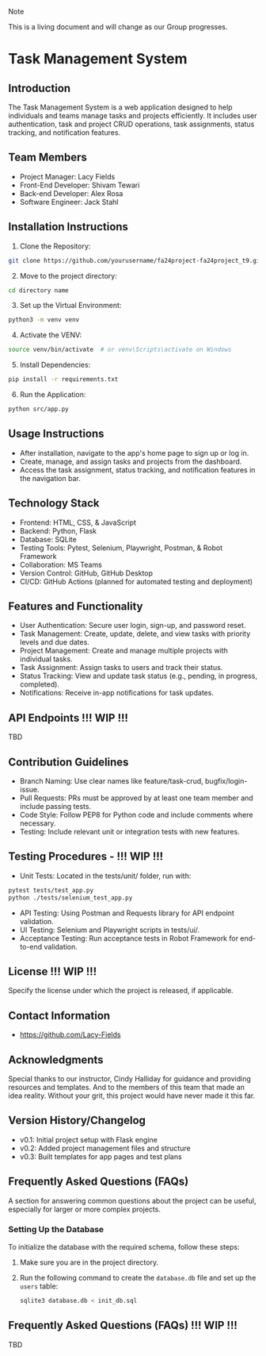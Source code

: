 > [!NOTE]
> This is a living document and will change as our Group progresses. 

# Task Management System

## Introduction
The Task Management System is a web application designed to help individuals and teams manage tasks and projects efficiently. It includes user authentication, task and project CRUD operations, task assignments, status tracking, and notification features.

## Team Members
- Project Manager: Lacy Fields
- Front-End Developer: Shivam Tewari
- Back-end Developer: Alex Rosa
- Software Engineer: Jack Stahl

## Installation Instructions
1. Clone the Repository:
```bash
git clone https://github.com/yourusername/fa24project-fa24project_t9.git
```

2. Move to the project directory:
```bash
cd directory name
```

3. Set up the Virtual Environment:
```bash
python3 -m venv venv
```

4. Activate the VENV:
```bash
source venv/bin/activate  # or venv\Scripts\activate on Windows
```

5. Install Dependencies:
```bash
pip install -r requirements.txt
```

6. Run the Application:
```bash
python src/app.py
```

## Usage Instructions
- After installation, navigate to the app's home page to sign up or log in.
- Create, manage, and assign tasks and projects from the dashboard.
- Access the task assignment, status tracking, and notification features in the navigation bar.

## Technology Stack
- Frontend: HTML, CSS, & JavaScript
- Backend: Python, Flask
- Database: SQLite
- Testing Tools: Pytest, Selenium, Playwright, Postman, & Robot Framework
- Collaboration: MS Teams
- Version Control: GitHub, GitHub Desktop
- CI/CD: GitHub Actions (planned for automated testing and deployment)

## Features and Functionality
- User Authentication: Secure user login, sign-up, and password reset.
- Task Management: Create, update, delete, and view tasks with priority levels and due dates.
- Project Management: Create and manage multiple projects with individual tasks.
- Task Assignment: Assign tasks to users and track their status.
- Status Tracking: View and update task status (e.g., pending, in progress, completed).
- Notifications: Receive in-app notifications for task updates.

## API Endpoints !!! WIP !!!
TBD

## Contribution Guidelines
- Branch Naming: Use clear names like feature/task-crud, bugfix/login-issue.
- Pull Requests: PRs must be approved by at least one team member and include passing tests.
- Code Style: Follow PEP8 for Python code and include comments where necessary.
- Testing: Include relevant unit or integration tests with new features.

## Testing Procedures - !!! WIP !!!
- Unit Tests: Located in the tests/unit/ folder, run with:
```bash
pytest tests/test_app.py
python ./tests/selenium_test_app.py   
```
- API Testing: Using Postman and Requests library for API endpoint validation.
- UI Testing: Selenium and Playwright scripts in tests/ui/.
- Acceptance Testing: Run acceptance tests in Robot Framework for end-to-end validation.

## License !!! WIP !!!
Specify the license under which the project is released, if applicable.

## Contact Information
- https://github.com/Lacy-Fields

## Acknowledgments
Special thanks to our instructor, Cindy Halliday for guidance and providing resources and templates. And to the members of this team that made an idea reality. Without your grit, this project would have never made it this far.

## Version History/Changelog
- v0.1: Initial project setup with Flask engine
- v0.2: Added project management files and structure
- v0.3: Built templates for app pages and test plans

## Frequently Asked Questions (FAQs)
A section for answering common questions about the project can be useful, especially for larger or more complex projects.

### Setting Up the Database

To initialize the database with the required schema, follow these steps:

1. Make sure you are in the project directory.
2. Run the following command to create the `database.db` file and set up the `users` table:

   ```bash
   sqlite3 database.db < init_db.sql
   ```

## Frequently Asked Questions (FAQs) !!! WIP !!!
TBD


